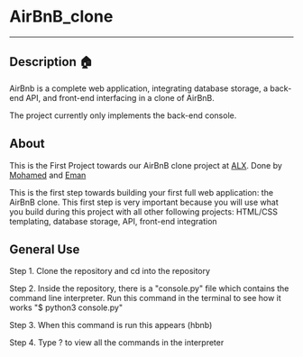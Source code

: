 # AirBnB_clone
---
## Description :house:

AirBnb is a complete web application, integrating database storage,
a back-end API, and front-end interfacing in a clone of AirBnB.

The project currently only implements the back-end console.

## About

This is the First Project towards our AirBnB clone project at [ALX](alxafrica.com). Done by [Mohamed](https://github.com/Mohamed-Mostafaaa) and [Eman](https://github.com/emanelkamel)

This is the first step towards building your first full web application: the AirBnB clone. This first step is very important because you will use what you build during this project with all other following projects: HTML/CSS templating, database storage, API, front-end integration

## General Use

Step 1.
Clone the repository and cd into the repository

Step 2.
Inside the repository, there is a "console.py" file which contains the command line interpreter. Run this command in the terminal to see how it works
"$ python3 console.py"

Step 3.
When this command is run this appears
(hbnb)

Step 4.
Type ? to view all the commands in the interpreter
